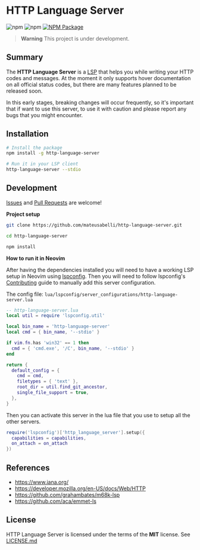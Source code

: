 # HTTP Language Server

![npm](https://img.shields.io/npm/dt/http-language-server)
![npm](https://img.shields.io/npm/v/http-language-server)
[![NPM Package](https://github.com/mateusabelli/http-language-server/actions/workflows/publish.yml/badge.svg)](https://github.com/mateusabelli/http-language-server/actions/workflows/publish.yml)

> **Warning**
> This project is under development.

## Summary 

The **HTTP Language Server** is a [LSP](https://microsoft.github.io/language-server-protocol/) that helps you while writing your HTTP codes and messages. At the moment it only supports hover documentation on all official status codes, but there are many features planned to be released soon.

In this early stages, breaking changes will occur frequently, so it's important that if want to use this server, to use it with caution and please report any bugs that you might encounter. 

## Installation

```sh
# Install the package
npm install -g http-language-server

# Run it in your LSP client
http-language-server --stdio
```

## Development

[Issues](https://github.com/mateusabelli/http-language-server/issues) and [Pull Requests](https://github.com/mateusabelli/http-language-server/pulls) are welcome!

**Project setup**

```sh
git clone https://github.com/mateusabelli/http-language-server.git

cd http-language-server

npm install
```

**How to run it in Neovim**

After having the dependencies installed you will need to have a working LSP setup in Neovim using [lspconfig](https://github.com/neovim/nvim-lspconfig). Then you will need to follow lspconfig's [Contributing](https://github.com/neovim/nvim-lspconfig#contributions) guide to manually add this server configuration.

The config file: 
`lua/lspconfig/server_configurations/http-language-server.lua`

```lua
-- http-language-server.lua
local util = require 'lspconfig.util'

local bin_name = 'http-language-server'
local cmd = { bin_name, '--stdio' }

if vim.fn.has 'win32' == 1 then
  cmd = { 'cmd.exe', '/C', bin_name, '--stdio' }
end

return {
  default_config = {
    cmd = cmd,
    filetypes = { 'text' },
    root_dir = util.find_git_ancestor,
    single_file_support = true,
  },
}
```

Then you can activate this server in the lua file that you use to setup all the other servers.

```lua
require('lspconfig')['http_language_server'].setup({
  capabilities = capabilities,
  on_attach = on_attach
})
```

## References

- https://www.iana.org/
- https://developer.mozilla.org/en-US/docs/Web/HTTP
- https://github.com/grahambates/m68k-lsp
- https://github.com/aca/emmet-ls

## License

HTTP Language Server is licensed under the terms of the **MIT** license. See [LICENSE.md](./LICENSE.md)